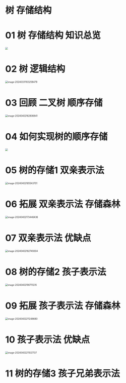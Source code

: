 # 树 存储结构



# 01 树 存储结构 知识总览

<img src="https://cvp.oss-cn-shanghai.aliyuncs.com/picgo/202403310947412.png" style="zoom:50%;" />

# 02 树 逻辑结构

<img src="https://cvp.oss-cn-shanghai.aliyuncs.com/picgo/202403311032692.png" alt="image-20240331103258479" style="zoom:50%;" />



# 03 回顾 二叉树 顺序存储

<img src="https://cvp.oss-cn-shanghai.aliyuncs.com/picgo/202404021628951.png" alt="image-20240402162806841" style="zoom:50%;" />



# 04 如何实现树的顺序存储

<img src="https://cvp.oss-cn-shanghai.aliyuncs.com/picgo/202404021700122.png" style="zoom:50%;" />



# 05 树的存储1 双亲表示法

<img src="https://cvp.oss-cn-shanghai.aliyuncs.com/picgo/202404021655806.png" alt="image-20240402165543701" style="zoom:50%;" />

# 06 拓展 双亲表示法 存储森林

<img src="https://cvp.oss-cn-shanghai.aliyuncs.com/picgo/202404021734623.png" alt="image-20240402173446436" style="zoom:50%;" />



# 07 双亲表示法 优缺点

<img src="https://cvp.oss-cn-shanghai.aliyuncs.com/picgo/202404021827480.png" alt="image-20240402182749304" style="zoom:50%;" />



# 08 树的存储2 孩子表示法

<img src="https://cvp.oss-cn-shanghai.aliyuncs.com/picgo/202404021907491.png" alt="image-20240402190711235" style="zoom:50%;" />



# 09 拓展 孩子表示法 存储森林

<img src="https://cvp.oss-cn-shanghai.aliyuncs.com/picgo/202404022112863.png" alt="image-20240402211248680" style="zoom:50%;" />

# 10 孩子表示法 优缺点

<img src="https://cvp.oss-cn-shanghai.aliyuncs.com/picgo/202404022110491.png" alt="image-20240402211027137" style="zoom:50%;" />

# 11 树的存储3 孩子兄弟表示法
